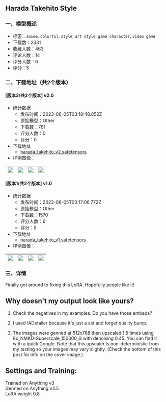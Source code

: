 ## Harada Takehito Style
### 一、模型概述

- 标签：`anime`, `colorful`, `style`, `art style`, `game character`, `video game`
- 下载数：2331
- 收藏人数：463
- 评论人数：14
- 评分人数：6
- 评分：5

### 二、下载地址（共2个版本）

#### [版本2/共2个版本] v2.0

- 统计数据
  - 发布时间：2023-06-05T03:18:48.852Z
  - 原始模型：Other
  - 下载数：761
  - 评分人数：0
  - 评分：0
- 下载地址
  - [harada_takehito_v2.safetensors](https://civitai.com/api/download/models/89517)
- 样例图像：

| <img src="https://image.civitai.com/xG1nkqKTMzGDvpLrqFT7WA/64e85232-fa00-4c9b-a55e-3dd773c379c5/width=450/1035400.jpeg" /> | <img src="https://image.civitai.com/xG1nkqKTMzGDvpLrqFT7WA/f30f96fb-4f66-46ba-8a11-0d610be77b6a/width=450/1035398.jpeg" /> | <img src="https://image.civitai.com/xG1nkqKTMzGDvpLrqFT7WA/948bd35b-ff17-4a1e-9a4f-c36c2b9dbaf5/width=450/1035390.jpeg" /> | <img src="https://image.civitai.com/xG1nkqKTMzGDvpLrqFT7WA/d3905b68-58fa-4591-99a1-b759f5e5048d/width=450/1035402.jpeg" /> |
| ---- | ---- | ---- | ---- |

#### [版本1/共2个版本] v1.0

- 统计数据
  - 发布时间：2023-06-05T03:17:06.772Z
  - 原始模型：Other
  - 下载数：1570
  - 评分人数：6
  - 评分：5
- 下载地址
  - [harada_takehito_v1.safetensors](https://civitai.com/api/download/models/19186)
- 样例图像：

| <img src="https://image.civitai.com/xG1nkqKTMzGDvpLrqFT7WA/0fcb3819-44e1-40d6-1824-270c469f1e00/width=450/200976.jpeg" /> | <img src="https://image.civitai.com/xG1nkqKTMzGDvpLrqFT7WA/c4b358e7-5010-4303-fb3d-f3ae5b438b00/width=450/200991.jpeg" /> | <img src="https://image.civitai.com/xG1nkqKTMzGDvpLrqFT7WA/b2f0c7d4-d201-4e02-f797-255d3dc52600/width=450/200990.jpeg" /> | <img src="https://image.civitai.com/xG1nkqKTMzGDvpLrqFT7WA/3d6db658-675d-4afe-a823-987ca99a6c00/width=450/200989.jpeg" /> |
| ---- | ---- | ---- | ---- |


### 三、详情
<p>Finally got around to fixing this LoRA. Hopefully people like it!</p><h2 id="heading-15">Why doesn't my output look like yours?</h2><ol><li><p>Check the negatives in my examples. Do you have those embeds?</p></li><li><p>I used !ADetailer because it's just a set and forget quality bump.</p></li><li><p>The images were genned at 512x768 then upscaled 1.5 times using 8x_NMKD-Superscale_150000_G with denoising 0.45. You can find it with a quick Google. Note that this upscaler is non-deterministic from my testing so your images may vary slightly. (Check the bottom of this post for info on the cover image.)</p></li></ol><h2 id="heading-4542">Settings and Training:</h2><p>Trained on Anything v3<br />Genned on Anything v4.5<br />LoRA weight 0.8</p>